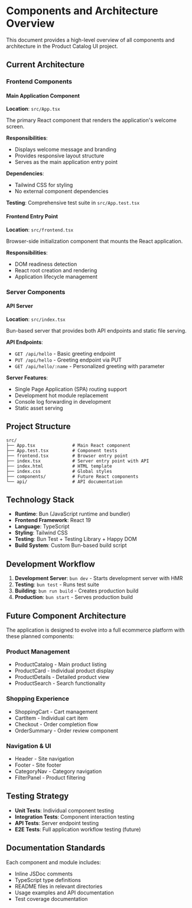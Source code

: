 # Components and Architecture Overview

This document provides a high-level overview of all components and architecture in the Product Catalog UI project.

## Current Architecture

### Frontend Components

#### Main Application Component
**Location**: `src/App.tsx`

The primary React component that renders the application's welcome screen.

**Responsibilities**:
- Displays welcome message and branding
- Provides responsive layout structure
- Serves as the main application entry point

**Dependencies**:
- Tailwind CSS for styling
- No external component dependencies

**Testing**: Comprehensive test suite in `src/App.test.tsx`

#### Frontend Entry Point
**Location**: `src/frontend.tsx`

Browser-side initialization component that mounts the React application.

**Responsibilities**:
- DOM readiness detection
- React root creation and rendering
- Application lifecycle management

### Server Components

#### API Server
**Location**: `src/index.tsx`

Bun-based server that provides both API endpoints and static file serving.

**API Endpoints**:
- `GET /api/hello` - Basic greeting endpoint
- `PUT /api/hello` - Greeting endpoint via PUT
- `GET /api/hello/:name` - Personalized greeting with parameter

**Server Features**:
- Single Page Application (SPA) routing support
- Development hot module replacement
- Console log forwarding in development
- Static asset serving

## Project Structure

```
src/
├── App.tsx              # Main React component
├── App.test.tsx         # Component tests
├── frontend.tsx         # Browser entry point
├── index.tsx            # Server entry point with API
├── index.html           # HTML template
├── index.css            # Global styles
├── components/          # Future React components
└── api/                 # API documentation
```

## Technology Stack

- **Runtime**: Bun (JavaScript runtime and bundler)
- **Frontend Framework**: React 19
- **Language**: TypeScript
- **Styling**: Tailwind CSS
- **Testing**: Bun Test + Testing Library + Happy DOM
- **Build System**: Custom Bun-based build script

## Development Workflow

1. **Development Server**: `bun dev` - Starts development server with HMR
2. **Testing**: `bun test` - Runs test suite
3. **Building**: `bun run build` - Creates production build
4. **Production**: `bun start` - Serves production build

## Future Component Architecture

The application is designed to evolve into a full ecommerce platform with these planned components:

### Product Management
- ProductCatalog - Main product listing
- ProductCard - Individual product display
- ProductDetails - Detailed product view
- ProductSearch - Search functionality

### Shopping Experience
- ShoppingCart - Cart management
- CartItem - Individual cart item
- Checkout - Order completion flow
- OrderSummary - Order review component

### Navigation & UI
- Header - Site navigation
- Footer - Site footer
- CategoryNav - Category navigation
- FilterPanel - Product filtering

## Testing Strategy

- **Unit Tests**: Individual component testing
- **Integration Tests**: Component interaction testing
- **API Tests**: Server endpoint testing
- **E2E Tests**: Full application workflow testing (future)

## Documentation Standards

Each component and module includes:
- Inline JSDoc comments
- TypeScript type definitions
- README files in relevant directories
- Usage examples and API documentation
- Test coverage documentation
